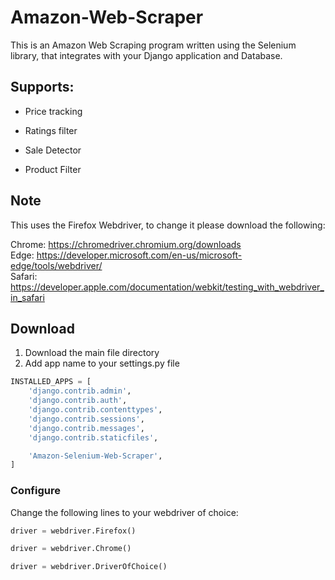 # Amazon-Web-Scraper
This is an Amazon Web Scraping program written using the Selenium library, that integrates with your Django application and Database.

<h2>Supports: </h2>
<ul>
  <li><p>Price tracking</p></li>
  <li><p>Ratings filter</p></li>
  <li><p>Sale Detector</p></li>
  <li><p>Product Filter</p></li>
</ul>

## Note
This uses the Firefox Webdriver, to change it please download the following:  

Chrome: https://chromedriver.chromium.org/downloads  
Edge: https://developer.microsoft.com/en-us/microsoft-edge/tools/webdriver/  
Safari: https://developer.apple.com/documentation/webkit/testing_with_webdriver_in_safari 

## Download 
1) Download the main file directory
2) Add app name to your settings.py file
```python
INSTALLED_APPS = [
    'django.contrib.admin',
    'django.contrib.auth',
    'django.contrib.contenttypes',
    'django.contrib.sessions',
    'django.contrib.messages',
    'django.contrib.staticfiles',

    'Amazon-Selenium-Web-Scraper',
]
```

### Configure  
Change the following lines to your webdriver of choice:
```python
driver = webdriver.Firefox()
```
```python
driver = webdriver.Chrome()
```
```python
driver = webdriver.DriverOfChoice()
```
